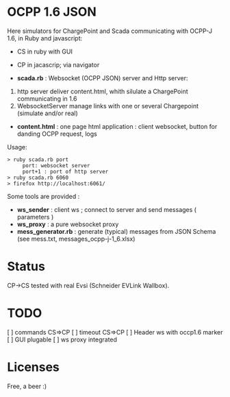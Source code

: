OCPP 1.6 JSON
==============


Here simulators for ChargePoint and Scada communicating with OCPP-J 1.6, in Ruby and javascript:
* CS in ruby with GUI
* CP in jacascrip; via navigator


* **scada.rb** : Websocket (OCPP JSON) server and Http server:
1. http server deliver content.html, whith silulate a ChargePoint communicating in 1.6
2. WebsocketServer manage links with one or several Chargepoint (simulate and/or real)
* **content.html** : one page html application : client websocket, button for danding OCPP request, logs

Usage:
```
> ruby scada.rb port
     port: websocket server  
     port+1 : port of http server
> ruby scada.rb 6060
> firefox http://localhost:6061/
```

Some tools are provided :
* **ws_sender** : client ws ; connect to server and send messages ( parameters )
* **ws_proxy** : a pure websocket proxy
* **mess_generator.rb** : generate (typical) messages from JSON Schema (see mess.txt,  messages_ocpp-j-1_6.xlsx)

Status
========

CP->CS tested with real Evsi (Schneider EVLink Wallbox).

TODO
====
[ ] commands CS=>CP
[ ] timeout CS=>CP
[ ] Header ws with occp1.6 marker
[ ] GUI plugable
[ ] ws proxy integrated

Licenses
========
Free, a beer :)
